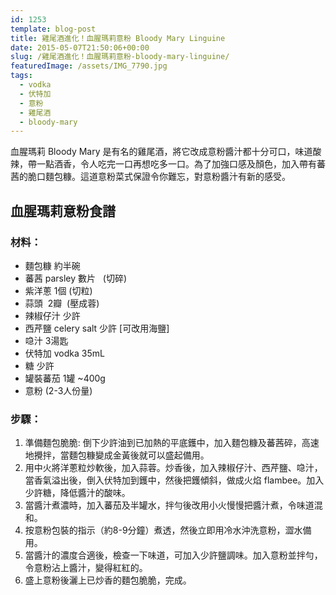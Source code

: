 ```yaml
---
id: 1253
template: blog-post
title: 雞尾酒進化！血腥瑪莉意粉 Bloody Mary Linguine
date: 2015-05-07T21:50:06+00:00
slug: /雞尾酒進化！血腥瑪莉意粉-bloody-mary-linguine/
featuredImage: /assets/IMG_7790.jpg
tags:
  - vodka
  - 伏特加
  - 意粉
  - 雞尾酒
  - bloody-mary
---
```

血腥瑪莉 Bloody Mary 是有名的雞尾酒，將它改成意粉醬汁都十分可口，味道酸辣，帶一點酒香，令人吃完一口再想吃多一口。為了加強口感及顏色，加入帶有蕃茜的脆口麵包糠。這道意粉菜式保證令你難忘，對意粉醬汁有新的感受。

<!--more-->

## 血腥瑪莉意粉食譜

### 材料：

* 麵包糠 約半碗
* 蕃茜 parsley 數片   (切碎)
* 紫洋蔥 1個 (切粒)
* 蒜頭  2瓣  (壓成蓉)
* 辣椒仔汁 少許
* 西芹鹽 celery salt 少許 [可改用海鹽]
* 喼汁 3湯匙
* 伏特加 vodka 35mL
* 糖 少許
* 罐裝蕃茄 1罐 ~400g
* 意粉 (2-3人份量)

### 步驟：

  1. 準備麵包脆脆: 倒下少許油到已加熱的平底鑊中，加入麵包糠及蕃茜碎，高速地攪拌，當麵包糠變成金黃後就可以盛起備用。
  2. 用中火將洋蔥粒炒軟後，加入蒜蓉。炒香後，加入辣椒仔汁、西芹鹽、喼汁，當香氣溢出後，倒入伏特加到鑊中，然後把鑊傾斜，做成火焰 flambee。加入少許糖，降低醬汁的酸味。
  3. 當醬汁煮濃時，加入蕃茄及半罐水，拌勻後改用小火慢慢把醬汁煮，令味道混和。
  4. 按意粉包裝的指示（約8-9分鐘）煮透，然後立即用冷水沖洗意粉，澀水備用。
  5. 當醬汁的濃度合適後，檢查一下味道，可加入少許鹽調味。加入意粉並拌勻，令意粉沾上醬汁，變得紅紅的。
  6. 盛上意粉後灑上已炒香的麵包脆脆，完成。